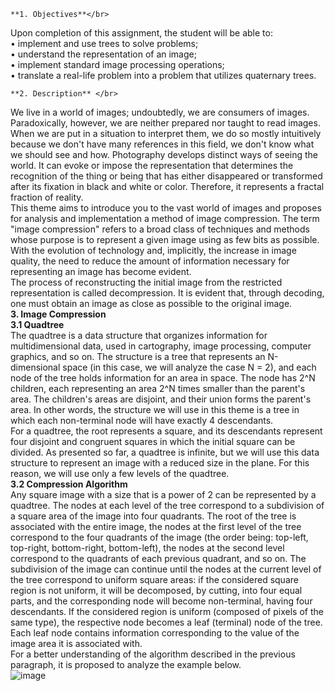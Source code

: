     **1. Objectives**</br>
  Upon completion of this assignment, the student will be able to: </br>
• implement and use trees to solve problems; </br>
• understand the representation of an image; </br>
• implement standard image processing operations; </br>
• translate a real-life problem into a problem that utilizes quaternary trees. </br>

    **2. Description** </br>
  We live in a world of images; undoubtedly, we are consumers of images. Paradoxically, however, we are neither prepared nor taught to read images. When we are put in a situation to interpret them, we do so mostly intuitively because we don't have many references in this field, we don't know what we should see and how. Photography develops distinct ways of seeing the world. It can evoke or impose the representation that determines the recognition of the thing or being that has either disappeared or transformed after its fixation in black and white or color. Therefore, it represents a fractal fraction of reality.</br>
  This theme aims to introduce you to the vast world of images and proposes for analysis and implementation a method of image compression. The term "image compression" refers to a broad class of techniques and methods whose purpose is to represent a given image using as few bits as possible. With the evolution of technology and, implicitly, the increase in image quality, the need to reduce the amount of information necessary for representing an image has become evident.</br>
The process of reconstructing the initial image from the restricted representation is called decompression. It is evident that, through decoding, one must obtain an image as close as possible to the original image.</br>
    **3. Image Compression**</br>
  **3.1 Quadtree**</br>
  The quadtree is a data structure that organizes information for multidimensional data, used in cartography, image processing, computer graphics, and so on. The structure is a tree that represents an N-dimensional space (in this case, we will analyze the case N = 2), and each node of the tree holds information for an area in space. The node has 2^N children, each representing an area 2^N times smaller than the parent's area. The children's areas are disjoint, and their union forms the parent's area. In other words, the structure we will use in this theme is a tree in which each non-terminal node will have exactly 4 descendants.</br>
  For a quadtree, the root represents a square, and its descendants represent four disjoint and congruent squares in which the initial square can be divided. As presented so far, a quadtree is infinite, but we will use this data structure to represent an image with a reduced size in the plane. For this reason, we will use only a few levels of the quadtree. </br>
  **3.2 Compression Algorithm**</br>
  Any square image with a size that is a power of 2 can be represented by a quadtree. The nodes at each level of the tree correspond to a subdivision of a square area of the image into four quadrants. The root of the tree is associated with the entire image, the nodes at the first level of the tree correspond to the four quadrants of the image (the order being: top-left, top-right, bottom-right, bottom-left), the nodes at the second level correspond to the quadrants of each previous quadrant, and so on. The subdivision of the image can continue until the nodes at the current level of the tree correspond to uniform square areas: if the considered square region is not uniform, it will be decomposed, by cutting, into four equal parts, and the corresponding node will become non-terminal, having four descendants. If the considered region is uniform (composed of pixels of the same type), the respective node becomes a leaf (terminal) node of the tree. Each leaf node contains information corresponding to the value of the image area it is associated with.</br>
  For a better understanding of the algorithm described in the previous paragraph, it is proposed to analyze the example below.</br>
![image](https://github.com/victorandrei03/quad-tree/assets/117905946/10f93394-946e-468a-947a-146ee7ab6a8d)</br>
